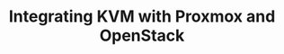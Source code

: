 ---
menu:
  sidebar:
    identifier: integracion-proxmox-openstack
    name: Proxmox/OpenStack integration
    parent: escenarios-avanzados-kvm
    weight: 5
title: Integrating KVM with Proxmox and OpenStack
---